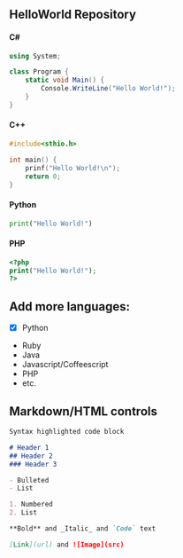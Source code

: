 ## HelloWorld Repository

#### C#

```cs
using System;

class Program {
    static void Main() {
        Console.WriteLine("Hello World!");
    }
}
```

#### C++

```cpp
#include<sthio.h>

int main() {
    prinf("Hello World!\n");
    return 0;
}
```

#### Python

```python
print("Hello World!")
```

#### PHP

```php
<?php
print("Hello World!");
?>
```

## Add more languages:
- [x] Python
- Ruby
- Java
- Javascript/Coffeescript
- PHP
- etc.

## Markdown/HTML controls

```markdown
Syntax highlighted code block

# Header 1
## Header 2
### Header 3

- Bulleted
- List

1. Numbered
2. List

**Bold** and _Italic_ and `Code` text

[Link](url) and ![Image](src)
```
